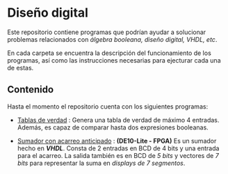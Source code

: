 # **Diseño digital**

Este repositorio contiene programas que podrían ayudar a solucionar problemas relacionados con *álgebra booleana, diseño digital, VHDL, etc*.

En cada carpeta se encuentra la descripción del funcionamiento de los programas, así como las instrucciones necesarias para ejecturar cada una de estas.

## **Contenido**

Hasta el momento el repositorio cuenta con los siguientes programas:

- [Tablas de verdad](trueTable/) :  Genera una tabla de verdad de máximo 4 entradas. Además, es capaz de comparar hasta dos expresiones booleanas.

- [Sumador con acarreo anticipado](carry-ahead-adder/) : **(DE10-Lite - FPGA)**
Es un sumador hecho en ***VHDL***. Consta de 2 entradas en BCD de 4 bits y una entrada para el acarreo. La salida también es en BCD de *5 bits* y vectores de *7 bits* para representar la suma en *displays de 7 segmentos*.